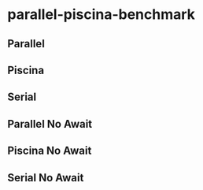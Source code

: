 # parallel-piscina-benchmark

## Parallel

## Piscina

## Serial

## Parallel No Await

## Piscina No Await

## Serial No Await
